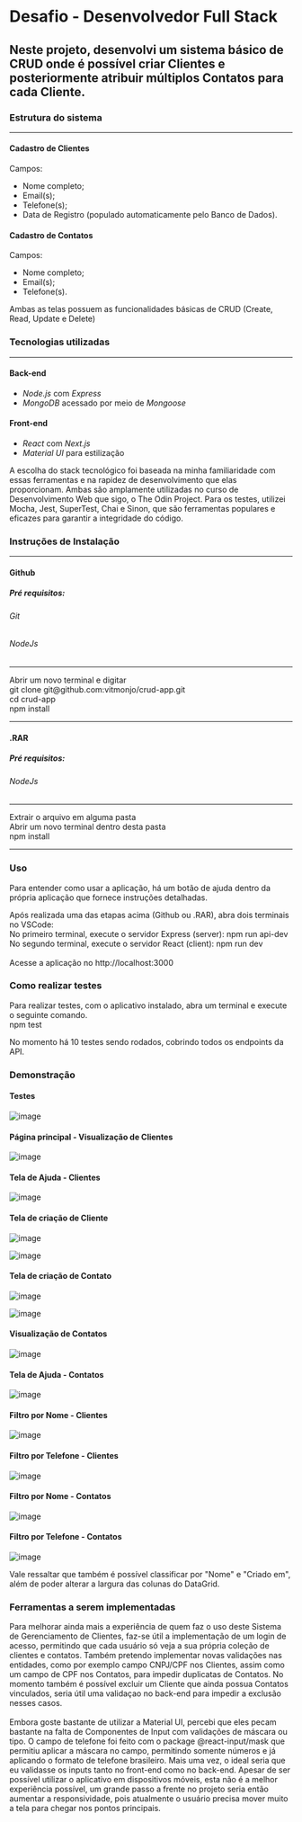 # Desafio - Desenvolvedor Full Stack

## Neste projeto, desenvolvi um sistema básico de CRUD onde é possível criar Clientes e posteriormente atribuir múltiplos Contatos para cada Cliente.

### Estrutura do sistema
<hr>

#### Cadastro de Clientes
Campos:
* Nome completo;
* Email(s);
* Telefone(s);
* Data de Registro (populado automaticamente pelo Banco de Dados).

#### Cadastro de Contatos
Campos:
* Nome completo;
* Email(s);
* Telefone(s).

Ambas as telas possuem as funcionalidades básicas de CRUD (Create, Read, Update e Delete)

### Tecnologias utilizadas
<hr>

#### Back-end
* <em>Node.js</em> com <em>Express</em>
* <em>MongoDB</em> acessado por meio de <em>Mongoose</em>

#### Front-end
* <em>React</em> com <em>Next.js</em>
* <em>Material UI</em> para estilização

A escolha do stack tecnológico foi baseada na minha familiaridade com essas ferramentas e na rapidez de desenvolvimento que elas proporcionam. Ambas são amplamente utilizadas no curso de Desenvolvimento Web que sigo, o The Odin Project. Para os testes, utilizei Mocha, Jest, SuperTest, Chai e Sinon, que são ferramentas populares e eficazes para garantir a integridade do código.

### Instruções de Instalação
<hr>

#### Github

##### Pré requisitos:
###### Git
###### NodeJs
<hr>
Abrir um novo terminal e digitar <br />
git clone git@github.com:vitmonjo/crud-app.git <br />
cd crud-app <br />
npm install <br />

<hr>

#### .RAR

##### Pré requisitos:
###### NodeJs
<hr>
Extrair o arquivo em alguma pasta <br />
Abrir um novo terminal dentro desta pasta <br />
npm install <br />

<hr>


### Uso
Para entender como usar a aplicação, há um botão de ajuda dentro da própria aplicação que fornece instruções detalhadas. <br />

Após realizada uma das etapas acima (Github ou .RAR), abra dois terminais no VSCode: <br />
No primeiro terminal, execute o servidor Express (server): npm run api-dev <br />
No segundo terminal, execute o servidor React (client): npm run dev <br /> <br />
Acesse a aplicação no http://localhost:3000 <br />


### Como realizar testes 
Para realizar testes, com o aplicativo instalado, abra um terminal e execute o seguinte comando. <br />
npm test <br>

No momento há 10 testes sendo rodados, cobrindo todos os endpoints da API. <br />

### Demonstração

#### Testes

![image](https://github.com/vitmonjo/senior-crud/assets/95149403/f7ea84ac-7f4a-484c-8339-ee9bd88e91d4)

#### Página principal - Visualização de Clientes

![image](https://github.com/vitmonjo/senior-crud/assets/95149403/85afbe19-904a-4886-a142-caf444d275a1)

#### Tela de Ajuda - Clientes

![image](https://github.com/vitmonjo/senior-crud/assets/95149403/5ef2112e-0f31-408a-bb45-c8bc710efee2)

#### Tela de criação de Cliente

![image](https://github.com/vitmonjo/senior-crud/assets/95149403/24c59212-55fa-4d2e-9dcd-1bd57e637974)

![image](https://github.com/vitmonjo/senior-crud/assets/95149403/916f9caa-0616-4391-986c-f6c396bfb00e)

#### Tela de criação de Contato

![image](https://github.com/vitmonjo/senior-crud/assets/95149403/9015e216-156f-48cf-91c1-808a5acd440e)

![image](https://github.com/vitmonjo/senior-crud/assets/95149403/94737f93-31c3-4e01-b7be-de0546cde991)

#### Visualização de Contatos

![image](https://github.com/vitmonjo/senior-crud/assets/95149403/9206a9eb-1d98-4171-b110-79173e969cfc)

#### Tela de Ajuda - Contatos

![image](https://github.com/vitmonjo/senior-crud/assets/95149403/9f850d94-bd73-4179-b013-6d30f5b2b9ca)

#### Filtro por Nome - Clientes

![image](https://github.com/vitmonjo/senior-crud/assets/95149403/db8e8739-56f6-41d8-b28b-0b3ce8051d85)

#### Filtro por Telefone - Clientes

![image](https://github.com/vitmonjo/senior-crud/assets/95149403/032ee55d-c08f-4628-9a9d-f5a104309e3d)

#### Filtro por Nome - Contatos

![image](https://github.com/vitmonjo/senior-crud/assets/95149403/cd1ec975-53fa-4762-aab1-815f35168c09)

#### Filtro por Telefone - Contatos

![image](https://github.com/vitmonjo/senior-crud/assets/95149403/1840fd94-b73b-4d12-9972-638979eb4936)

Vale ressaltar que também é possível classificar por "Nome" e "Criado em", além de poder alterar a largura das colunas do DataGrid.

### Ferramentas a serem implementadas

Para melhorar ainda mais a experiência de quem faz o uso deste Sistema de Gerenciamento de Clientes, faz-se útil a implementação de um login de acesso, permitindo que cada usuário só veja a sua própria coleção de clientes e contatos. Também pretendo implementar novas validações nas entidades, como por exemplo campo CNPJ/CPF nos Clientes, assim como um campo de CPF nos Contatos, para impedir duplicatas de Contatos. No momento também é possível excluir um Cliente que ainda possua Contatos vinculados, seria útil uma validaçao no back-end para impedir a exclusão nesses casos. <br /><br />
Embora goste bastante de utilizar a Material UI, percebi que eles pecam bastante na falta de Componentes de Input com validações de máscara ou tipo. O campo de telefone foi feito com o package @react-input/mask que permitiu aplicar a máscara no campo, permitindo somente números e já aplicando o formato de telefone brasileiro. Mais uma vez, o ideal seria que eu validasse os inputs tanto no front-end como no back-end.
Apesar de ser possível utilizar o aplicativo em dispositivos móveis, esta não é a melhor experiência possível, um grande passo a frente no projeto seria então aumentar a responsividade, pois atualmente o usuário precisa mover muito a tela para chegar nos pontos principais.
